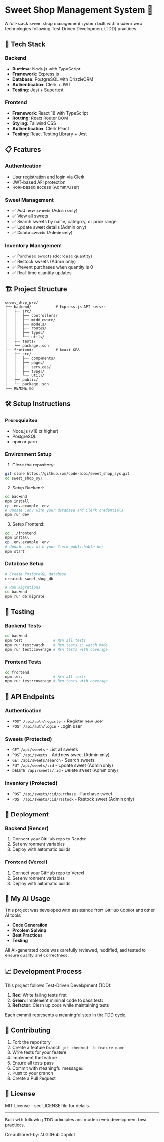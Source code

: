 # Sweet Shop Management System 🍭

A full-stack sweet shop management system built with modern web technologies following Test-Driven Development (TDD) practices.

## 🚀 Tech Stack

### Backend
- **Runtime**: Node.js with TypeScript
- **Framework**: Express.js
- **Database**: PostgreSQL with DrizzleORM
- **Authentication**: Clerk + JWT
- **Testing**: Jest + Supertest

### Frontend
- **Framework**: React 18 with TypeScript
- **Routing**: React Router DOM
- **Styling**: Tailwind CSS
- **Authentication**: Clerk React
- **Testing**: React Testing Library + Jest

## 📋 Features

### Authentication
- User registration and login via Clerk
- JWT-based API protection
- Role-based access (Admin/User)

### Sweet Management
- ✅ Add new sweets (Admin only)
- ✅ View all sweets
- ✅ Search sweets by name, category, or price range
- ✅ Update sweet details (Admin only)
- ✅ Delete sweets (Admin only)

### Inventory Management
- ✅ Purchase sweets (decrease quantity)
- ✅ Restock sweets (Admin only)
- ✅ Prevent purchases when quantity is 0
- ✅ Real-time quantity updates

## 🏗️ Project Structure

```
sweet_shop_pro/
├── backend/           # Express.js API server
│   ├── src/
│   │   ├── controllers/
│   │   ├── middleware/
│   │   ├── models/
│   │   ├── routes/
│   │   ├── types/
│   │   └── utils/
│   ├── tests/
│   └── package.json
├── frontend/          # React SPA
│   ├── src/
│   │   ├── components/
│   │   ├── pages/
│   │   ├── services/
│   │   ├── types/
│   │   └── utils/
│   ├── public/
│   └── package.json
└── README.md
```

## 🛠️ Setup Instructions

### Prerequisites
- Node.js (v18 or higher)
- PostgreSQL
- npm or yarn

### Environment Setup
1. Clone the repository:
```bash
git clone https://github.com/code-abbi/sweet_shop_sys.git
cd sweet_shop_sys
```

2. Setup Backend:
```bash
cd backend
npm install
cp .env.example .env
# Update .env with your database and Clerk credentials
npm run dev
```

3. Setup Frontend:
```bash
cd ../frontend
npm install
cp .env.example .env
# Update .env with your Clerk publishable key
npm start
```

### Database Setup
```bash
# Create PostgreSQL database
createdb sweet_shop_db

# Run migrations
cd backend
npm run db:migrate
```

## 🧪 Testing

### Backend Tests
```bash
cd backend
npm test              # Run all tests
npm run test:watch    # Run tests in watch mode
npm run test:coverage # Run tests with coverage
```

### Frontend Tests
```bash
cd frontend
npm test              # Run all tests
npm run test:coverage # Run tests with coverage
```

## 📱 API Endpoints

### Authentication
- `POST /api/auth/register` - Register new user
- `POST /api/auth/login` - Login user

### Sweets (Protected)
- `GET /api/sweets` - List all sweets
- `POST /api/sweets` - Add new sweet (Admin only)
- `GET /api/sweets/search` - Search sweets
- `PUT /api/sweets/:id` - Update sweet (Admin only)
- `DELETE /api/sweets/:id` - Delete sweet (Admin only)

### Inventory (Protected)
- `POST /api/sweets/:id/purchase` - Purchase sweet
- `POST /api/sweets/:id/restock` - Restock sweet (Admin only)

## 🚀 Deployment

### Backend (Render)
1. Connect your GitHub repo to Render
2. Set environment variables
3. Deploy with automatic builds

### Frontend (Vercel)
1. Connect your GitHub repo to Vercel
2. Set environment variables
3. Deploy with automatic builds

## 🤖 My AI Usage

This project was developed with assistance from GitHub Copilot and other AI tools:

- **Code Generation**
- **Problem Solving**
- **Best Practices**
- **Testing**

All AI-generated code was carefully reviewed, modified, and tested to ensure quality and correctness.

## 📈 Development Process

This project follows Test-Driven Development (TDD):
1. **Red**: Write failing tests first
2. **Green**: Implement minimal code to pass tests
3. **Refactor**: Clean up code while maintaining tests

Each commit represents a meaningful step in the TDD cycle.

## 🤝 Contributing

1. Fork the repository
2. Create a feature branch: `git checkout -b feature-name`
3. Write tests for your feature
4. Implement the feature
5. Ensure all tests pass
6. Commit with meaningful messages
7. Push to your branch
8. Create a Pull Request

## 📄 License

MIT License - see LICENSE file for details.

---

Built with following TDD principles and modern web development best practices.

Co-authored-by: AI GitHub Copilot 